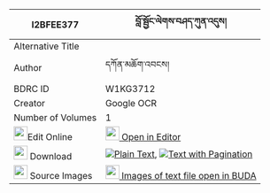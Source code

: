 |I2BFEE377|བློ་སྦྱོང་ལེགས་བཤད་ཀུན་འདུས། 
| --- | --- 
|Alternative Title |
|Author| དཀོན་མཆོག་འབངས།
|BDRC ID | W1KG3712
|Creator | Google OCR
|Number of Volumes| 1
|<img width="25" src="https://img.icons8.com/color/25/000000/edit-property.png">Edit Online| [<img width="25" src="https://avatars.githubusercontent.com/u/45091458?s=200&v=4"> Open in Editor](http://editor.openpecha.org/I2BFEE377)
|<img width="25" src="https://img.icons8.com/fluent/48/000000/download-2.png"/>  Download | [![](https://img.icons8.com/color/20/000000/txt.png)Plain Text](https://github.com/Openpecha/I2BFEE377/releases/download/v1/lojong_lekshe_kun_du_plain_I2BFEE377.zip), [![](https://img.icons8.com/color/20/000000/txt.png)Text with Pagination](https://github.com/Openpecha/I2BFEE377/releases/download/v1/lojong_lekshe_kun_du_pages_I2BFEE377.zip)
|<img width="25" src="https://img.icons8.com/plasticine/100/000000/pictures-folder.png"/>  Source Images | [<img width="25" src="https://library.bdrc.io/icons/BUDA-small.svg"> Images of text file open in BUDA](https://library.bdrc.io/show/bdr:W1KG3712)